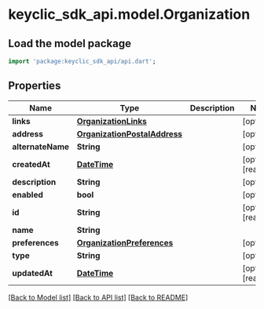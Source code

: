 # keyclic_sdk_api.model.Organization

## Load the model package
```dart
import 'package:keyclic_sdk_api/api.dart';
```

## Properties
Name | Type | Description | Notes
------------ | ------------- | ------------- | -------------
**links** | [**OrganizationLinks**](OrganizationLinks.md) |  | [optional] 
**address** | [**OrganizationPostalAddress**](OrganizationPostalAddress.md) |  | [optional] 
**alternateName** | **String** |  | [optional] 
**createdAt** | [**DateTime**](DateTime.md) |  | [optional] [readonly] 
**description** | **String** |  | [optional] 
**enabled** | **bool** |  | [optional] 
**id** | **String** |  | [optional] [readonly] 
**name** | **String** |  | 
**preferences** | [**OrganizationPreferences**](OrganizationPreferences.md) |  | [optional] 
**type** | **String** |  | [optional] 
**updatedAt** | [**DateTime**](DateTime.md) |  | [optional] [readonly] 

[[Back to Model list]](../README.md#documentation-for-models) [[Back to API list]](../README.md#documentation-for-api-endpoints) [[Back to README]](../README.md)


